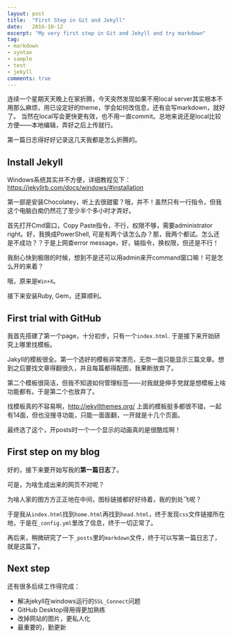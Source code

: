 ```yaml
---
layout: post
title:  "First Step in Git and Jekyll"
date:   2016-10-12
excerpt: "My very first step in Git and Jekyll and try markdown"
tag:
- markdown 
- syntax
- sample
- test
- jekyll
comments: true
---
```


连续一个星期天天晚上在家折腾，今天突然发现如果不用local server其实根本不用那么麻烦，用已设定好的theme，学会如何改信息，还有会写markdown，就好了。
当然在local写会更快更有效，也不用一直commit。总地来说还是local比较方便——本地编辑，弄好之后上传就行。

第一篇日志得好好记录这几天我都是怎么折腾的。

## Install Jekyll
Windows系统其实并不方便，详细教程见下：
https://jekyllrb.com/docs/windows/#installation

第一部是安装Chocolatey，听上去很甜蜜？哦，并不！虽然只有一行指令，但我这个电脑白痴仍然花了至少半个多小时才弄好。

首先打开Cmd窗口，Copy Paste指令，不行，权限不够，需要administrator right。好，我换成PowerShell, 可是有两个该怎么办？那，我两个都试。怎么还是不成功？？于是上网查error message，好，输指令，换权限，但还是不行！

我耐心快到极限的时候，想到不是还可以用admin来开command窗口嘛！可是怎么开的来着？

哦，原来是`Win+X`。

接下来安装Ruby, Gem，还算顺利。

## First trial with GitHub
我首先搭建了第一个page，十分初步，只有一个`index.html`. 于是接下来开始研究上哪里找模板。

Jakyll的模板很全。第一个选好的模板非常漂亮，无奈一面只能显示三篇文章。想到之后要找文章得翻很久，并且每篇都得配图，我果断放弃了。

第二个模板很简洁，但我不知道如何管理标签——对我就是伸手党就是想模板上啥功能都有。于是第二个也放弃了。

找模板真的不容易啊，http://jekyllthemes.org/ 上面的模板挺多都很不错，一起有14面，但也没搜寻功能，只能一面面翻，一开就是十几个页面。

最终选了这个，开posts时一个一个显示的动画真的是很酷炫啊！

## First step on my blog
好的，接下来要开始写我的**第一篇日志**了。

可是，为啥生成出来的网页不对呢？

为啥人家的图方方正正地在中间，图标链接都好好待着，我的到处飞呢？

于是我从`index.html`找到`home.html`再找到`head.html`，终于发现`css`文件链接所在地，于是在`_config.yml`里改了信息，终于一切正常了。

再后来，稍微研究了一下`_posts`里的`markdown`文件，终于可以写第一篇日志了，就是这篇了。

## Next step
还有很多后续工作得完成：

* 解决jekyll在windows运行的`SSL_Connect`问题
* GitHub Desktop得用得更加熟练
* 改掉网站的图片，更私人化
* 最重要的，勤更新

